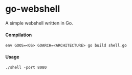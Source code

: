 # go-webshell
A simple webshell written in Go.

#### Compilation

```
env GOOS=<OS> GOARCH=<ARCHITECTURE> go build shell.go
```

#### Usage
```
./shell -port 8080
```
